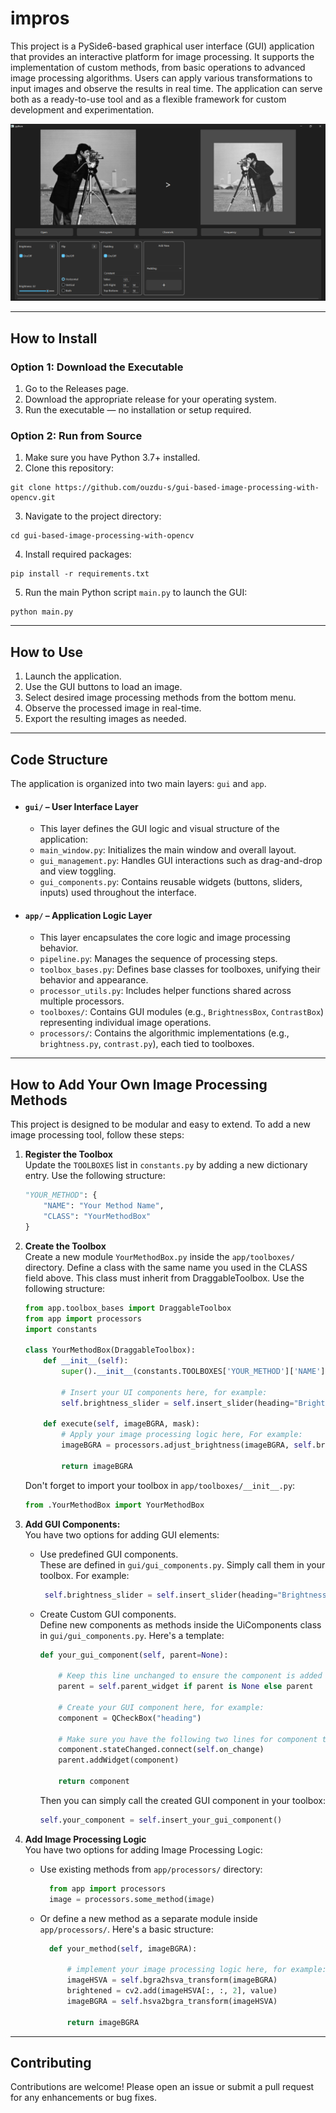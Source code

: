 # impros

This project is a PySide6-based graphical user interface (GUI) application that provides an interactive platform for image processing. It supports the implementation of custom methods, from basic operations to advanced image processing algorithms. Users can apply various transformations to input images and observe the results in real time. The application can serve both as a ready-to-use tool and as a flexible framework for custom development and experimentation.

![Screenshot](images/app.png)

---
## How to Install

### Option 1: Download the Executable
1. Go to the Releases page.
2. Download the appropriate release for your operating system.
3. Run the executable — no installation or setup required.

### Option 2: Run from Source

1. Make sure you have Python 3.7+ installed.  
2. Clone this repository:  
```
git clone https://github.com/ouzdu-s/gui-based-image-processing-with-opencv.git
```
3. Navigate to the project directory:  
```
cd gui-based-image-processing-with-opencv
```
4. Install required packages:  
```
pip install -r requirements.txt
```
5. Run the main Python script `main.py` to launch the GUI:  
```
python main.py
```

---
## How to Use

1. Launch the application. 
2. Use the GUI buttons to load an image.  
3. Select desired image processing methods from the bottom menu.  
4. Observe the processed image in real-time.  
5. Export the resulting images as needed.

---
## Code Structure
The application is organized into two main layers: `gui` and `app`.
- #### `gui/` – User Interface Layer
    - This layer defines the GUI logic and visual structure of the application:
    - `main_window.py`: Initializes the main window and overall layout.
    - `gui_management.py`: Handles GUI interactions such as drag-and-drop and view toggling.
    - `gui_components.py`: Contains reusable widgets (buttons, sliders, inputs) used throughout the interface.
- #### `app/` – Application Logic Layer
    - This layer encapsulates the core logic and image processing behavior.
    - `pipeline.py`: Manages the sequence of processing steps.
    - `toolbox_bases.py`: Defines base classes for toolboxes, unifying their behavior and appearance.
    - `processor_utils.py`: Includes helper functions shared across multiple processors.
    - `toolboxes/`: Contains GUI modules (e.g., `BrightnessBox`, `ContrastBox`) representing individual image operations.
    - `processors/`: Contains the algorithmic implementations (e.g., `brightness.py`, `contrast.py`), each tied to toolboxes.

---
## How to Add Your Own Image Processing Methods
This project is designed to be modular and easy to extend. To add a new image processing tool, follow these steps:

1. **Register the Toolbox**  
    Update the `TOOLBOXES` list in `constants.py` by adding a new dictionary entry. Use the following structure:

    ```python
    "YOUR_METHOD": { 
        "NAME": "Your Method Name", 
        "CLASS": "YourMethodBox" 
    }
    ```

2. **Create the Toolbox**  
    Create a new module `YourMethodBox.py` inside the `app/toolboxes/` directory.
    Define a class with the same name you used in the CLASS field above. This class must inherit from DraggableToolbox. Use the following structure:
   
    ```python
    from app.toolbox_bases import DraggableToolbox
    from app import processors
    import constants

    class YourMethodBox(DraggableToolbox):
        def __init__(self):
            super().__init__(constants.TOOLBOXES['YOUR_METHOD']['NAME'])

            # Insert your UI components here, for example:
            self.brightness_slider = self.insert_slider(heading="Brightness", minValue=-100, maxValue=100)

        def execute(self, imageBGRA, mask):
            # Apply your image processing logic here, For example:
            imageBGRA = processors.adjust_brightness(imageBGRA, self.brightness_slider[0].value(), mask=mask)

            return imageBGRA
    ```

    Don't forget to import your toolbox in `app/toolboxes/__init__.py`:
    
    ```python
    from .YourMethodBox import YourMethodBox
    ```

4. **Add GUI Components:**  
    You have two options for adding GUI elements:
    - Use predefined GUI components.  
    These are defined in `gui/gui_components.py`. Simply call them in your toolbox. For example:

       ```python
        self.brightness_slider = self.insert_slider(heading="Brightness", minValue=-100, maxValue=100)
        ```
    - Create Custom GUI components.  
        Define new components as methods inside the UiComponents class in `gui/gui_components.py`. Here's a template:

        ```python
        def your_gui_component(self, parent=None):

            # Keep this line unchanged to ensure the component is added to the correct parent widget.
            parent = self.parent_widget if parent is None else parent

            # Create your GUI component here, for example:
            component = QCheckBox("heading")

            # Make sure you have the following two lines for component to work correctly:
            component.stateChanged.connect(self.on_change)
            parent.addWidget(component)

            return component
        ```
        Then you can simply call the created GUI component in your toolbox:
        ```python
        self.your_component = self.insert_your_gui_component()
        ```

6. **Add Image Processing Logic**  
    You have two options for adding Image Processing Logic:  
    - Use existing methods from `app/processors/` directory:  

      ```python
        from app import processors
        image = processors.some_method(image)
        ```
    - Or define a new method as a separate module inside `app/processors/`. Here's a basic structure:  

      ```python
        def your_method(self, imageBGRA):
    
            # implement your image processing logic here, for example:
            imageHSVA = self.bgra2hsva_transform(imageBGRA)                           
            brightened = cv2.add(imageHSVA[:, :, 2], value)                 
            imageBGRA = self.hsva2bgra_transform(imageHSVA)                          
    
            return imageBGRA
        ```
---
## Contributing
Contributions are welcome! Please open an issue or submit a pull request for any enhancements or bug fixes.


